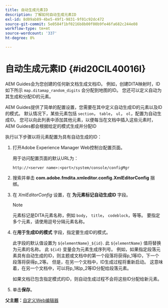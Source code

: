 ```yaml
---
title: 自动生成元素ID
description: 了解如何自动生成元素ID
exl-id: 8d09ab89-4be5-49f1-9831-9f01c92dc472
source-git-commit: 5e0584f1bf0216b8b00f00b9fe46fa682c244e08
workflow-type: tm+mt
source-wordcount: '337'
ht-degree: 0%

---
```


# 自动生成元素ID {#id20CIL40016I}

AEM Guides会为您创建的任何新文档生成文档ID。 例如，创建DITA映射时，ID如下所示 `map.ditamap_random_digits` 会分配到地图的ID。 您还可以定义自动为其生成和分配ID的元素。

AEM Guides提供了简单的配置设置，您需要在其中定义自动生成ID的元素以及ID的模式。 默认情况下，某些元素包括 `section`， `table`， `ul`， `ol`，配置为自动生成ID。 您可以向此列表中添加其他元素，以便每当在文档中插入这些元素时，AEM Guides都会根据给定的模式生成并分配ID

执行以下步骤以将元素配置为具有自动生成的ID：

1. 打开Adobe Experience Manager Web控制台配置页面。

   用于访问配置页面的默认URL为：

   ```http
   http://<server name>:<port>/system/console/configMgr
   ```

1. 搜索并单击 **com.adobe.fmdita.xmleditor.config.XmlEditorConfig** 捆绑。

1. 在 *XmlEditorConfig* 设置，在 **为元素标记自动生成ID** 字段。

   >[!NOTE]
   >
   > 元素标记是DITA元素名称，例如 `body`， `title`， `codeblock`，等等。 要指定多个元素，请使用逗号分隔元素名称。

1. 在&#x200B;**用于生成ID的模式** 字段，指定要生成ID的模式。

   此字段的默认值设置为 `${elementName}_${id}`. 此 `${elementName}` 值将替换为元素的名称。 此 `${id}` 变量会为元素生成序列号。 例如，如果指定段落元素具有自动生成的ID，则主题或文档中的第一个段落将获得p\_1等ID，下一个段落将获得p\_2等。 但是，在另一个文档中，ID生成过程将重新启动。 这意味着，在另一个文档中，可以将p\_1和p\_2等ID分配给段落元素。

   如果文档已包含指定模式的ID，则自动生成过程不会将这些ID分配给新元素。

1. 单击&#x200B;**保存**。


**父主题：**[&#x200B;自定义Web编辑器](conf-web-editor.md)
